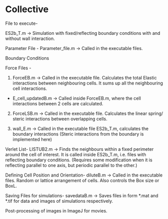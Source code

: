 # Collective
File to execute-

ES2b_T.m -> Simulation with fixed/reflecting boundary conditions with and without wall interaction.

Parameter File -
Parameter_file.m -> Called in the executable files.

Boundary Conditions

Force Files -
1. ForceEB.m -> Called in the executable file. Calculates the total Elastic interactions between neighbouring cells. 
                It sums up all the neighbouring cell interactions.

 -  E_cell_updatedB.m -> Called inside ForceEB.m, where the cell interactions between 2 cells are calculated.

2. ForceLSB.m -> Called in the executable file. Calculates the linear spring/ steric interactions between overlapping cells.

3. wall_E.m -> Called in the executable file ES2b_T.m, calculates the boundary interactions (Steric interactions from the boundary is implemented here)

Verlet List-
LISTUB2.m -> Finds the neighbours within a fixed perimeter around the cell of interest. 
	        It is called inside ES2b_T.m, i.e. files with reflecting boundary conditions.
		(Requires some modification when it is reflecting parallel to one axis, but periodic parallel to the other.)

Defining Cell Position and Orientation-
diluteB.m -> Called in the executable files. Random or lattice arrangement of cells. Also controls the Box size or BoxL.

Saving Files for simulations-
savedataB.m -> Saves files in form *.mat and *.tif for data and images of simulations respectively.

Post-processing of images in ImageJ for movies.
